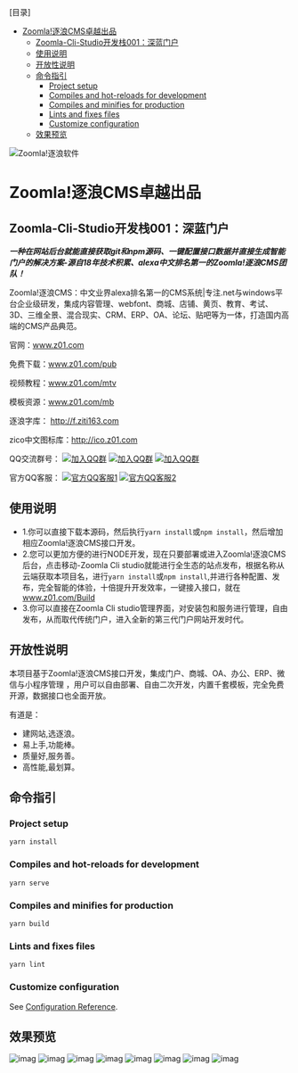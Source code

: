 [目录]

<!-- TOC -->

- [Zoomla!逐浪CMS卓越出品](#zoomla逐浪cms卓越出品)
    - [Zoomla-Cli-Studio开发栈001：深蓝门户](#zoomla-cli-studio开发栈001深蓝门户)
    - [使用说明](#使用说明)
    - [开放性说明](#开放性说明)
    - [命令指引](#命令指引)
        - [Project setup](#project-setup)
        - [Compiles and hot-reloads for development](#compiles-and-hot-reloads-for-development)
        - [Compiles and minifies for production](#compiles-and-minifies-for-production)
        - [Lints and fixes files](#lints-and-fixes-files)
        - [Customize configuration](#customize-configuration)
    - [效果预览](#效果预览)

<!-- /TOC -->

![Zoomla!逐浪软件](zoomla-logo.svg)

# Zoomla!逐浪CMS卓越出品

## Zoomla-Cli-Studio开发栈001：深蓝门户
***一种在网站后台就能直接获取git和npm源码、一键配置接口数据并直接生成智能门户的解决方案-源自18年技术积累、alexa中文排名第一的Zoomla!逐浪CMS团队！***

Zoomla!逐浪CMS：中文业界alexa排名第一的CMS系统|专注.net与windows平台企业级研发，集成内容管理、webfont、商城、店铺、黄页、教育、考试、3D、三维全景、混合现实、CRM、ERP、OA、论坛、贴吧等为一体，打造国内高端的CMS产品典范。

官网：www.z01.com

免费下载：www.z01.com/pub

视频教程：www.z01.com/mtv

模板资源：www.z01.com/mb

逐浪字库： http://f.ziti163.com

zico中文图标库：http://ico.z01.com

QQ交流群号：
[![加入QQ群](https://img.shields.io/badge/一群-541450128-blue.svg?style=for-the-badge&logo=appveyor)](https://jq.qq.com/?_wv=1027&k=5qIayyX)  [![加入QQ群](https://img.shields.io/badge/二群-541450128-blue.svg?style=for-the-badge&logo=appveyor)](https://jq.qq.com/?_wv=1027&k=5Ephzpq)   [![加入QQ群](https://img.shields.io/badge/三群-601781959-blue.svg?style=for-the-badge&logo=appveyor)](https://jq.qq.com/?_wv=1027&k=50a28BK) 


官方QQ客服：
[![官方QQ客服1](https://img.shields.io/badge/官方QQ客服1-524979923-red.svg?style=for-the-badge&logo=appveyor)](http://wpa.qq.com/msgrd?v=3&uin=745151353&site=qq&menu=yes)  [![官方QQ客服2](https://img.shields.io/badge/官方QQ客服2-1799661890-red.svg?style=for-the-badge&logo=appveyor)](http://wpa.qq.com/msgrd?v=3&uin=1799661890&site=qq&menu=yes) 



## 使用说明

- 1.你可以直接下载本源码，然后执行`yarn install`或`npm install`，然后增加相应Zoomla!逐浪CMS接口开发。
- 2.您可以更加方便的进行NODE开发，现在只要部署或进入Zoomla!逐浪CMS后台，点击移动-Zoomla Cli studio就能进行全生态的站点发布，根据名称从云端获取本项目名，进行`yarn install`或`npm install`,并进行各种配置、发布，完全智能的体验，十倍提升开发效率，一键接入接口，就在 www.z01.com/Build
- 3.你可以直接在Zoomla Cli studio管理界面，对安装包和服务进行管理，自由发布，从而取代传统门户，进入全新的第三代门户网站开发时代。



## 开放性说明
本项目基于Zoomla!逐浪CMS接口开发，集成门户、商城、OA、办公、ERP、微信与小程序管理 ，用户可以自由部署、自由二次开发，内置千套模板，完全免费开源，数据接口也全面开放。

有道是：

- 建网站,选逐浪。
- 易上手,功能棒。
- 质量好,服务善。
- 高性能,最划算。


## 命令指引

### Project setup
```
yarn install
```

### Compiles and hot-reloads for development
```
yarn serve
```

### Compiles and minifies for production
```
yarn build
```

### Lints and fixes files
```
yarn lint
```

### Customize configuration
See [Configuration Reference](https://cli.vuejs.org/config/).


## 效果预览
![imag](preview效果预览/01.jpg)
![imag](preview效果预览/02.jpg)
![imag](preview效果预览/03.jpg)
![imag](preview效果预览/04.jpg)
![imag](preview效果预览/05.jpg)
![imag](preview效果预览/06.jpg)
![imag](preview效果预览/07.jpg)
![imag](preview效果预览/08.jpg)